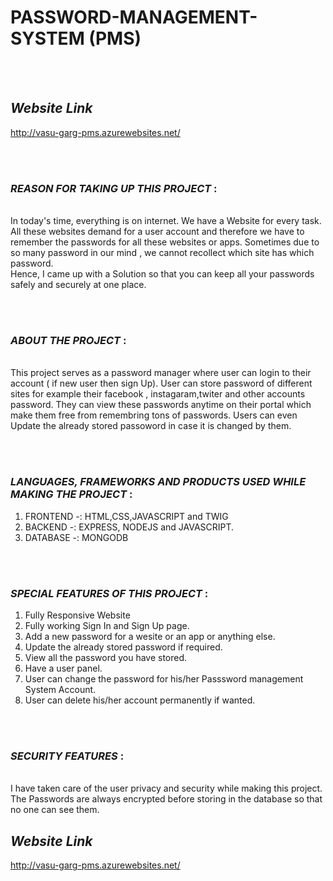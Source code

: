 # PASSWORD-MANAGEMENT-SYSTEM (PMS)
<br /><br />

## *Website Link*
http://vasu-garg-pms.azurewebsites.net/

<br /><br />
### *REASON FOR TAKING UP THIS PROJECT* :
<br />
In today's time, everything is on internet. We have a Website for every task. All these websites demand for a user account and therefore we have to remember the passwords for
all these websites or apps. Sometimes due to so many password in our mind , we cannot recollect which site has which password.
<br />
Hence, I came up with a Solution so that you can keep all your passwords safely and securely at one place.

<br /><br />
### *ABOUT THE PROJECT*  : 
<br />
This project serves as a password manager where user can login to their account ( if new user then sign Up). User can store password of different sites for example their facebook , instagaram,twiter
and other accounts password. They can view these passwords anytime on their portal which make them free from remembring tons of passwords.
Users can even Update the already stored passoword in case it is changed by them.

<br /><br />
### *LANGUAGES, FRAMEWORKS AND PRODUCTS USED WHILE MAKING THE PROJECT* :

1. FRONTEND   -: HTML,CSS,JAVASCRIPT and TWIG
2. BACKEND    -: EXPRESS, NODEJS and JAVASCRIPT.
3. DATABASE   -: MONGODB



<br /><br />
### *SPECIAL FEATURES OF THIS PROJECT* :
1. Fully Responsive Website
2. Fully working Sign In and Sign Up page.
3. Add a new password for a wesite or an app or anything else.
4. Update the already stored password if required.
5. View all the password you have stored.
6. Have a user panel.
7. User can change the password for his/her Passsword management System Account.
8. User can delete his/her account permanently if wanted.


<br /><br />
### *SECURITY FEATURES* :
<br />
I have taken care of the user privacy and security while making this project. The Passwords are always encrypted before storing in the database so that no one can see them.

## *Website Link*
http://vasu-garg-pms.azurewebsites.net/
